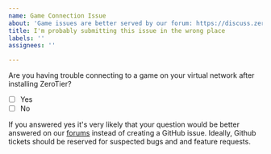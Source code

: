 ```yaml
---
name: Game Connection Issue
about: 'Game issues are better served by our forum: https://discuss.zerotier.com'
title: I'm probably submitting this issue in the wrong place
labels: ''
assignees: ''

---
```


Are you having trouble connecting to a game on your virtual network after installing ZeroTier?

- [ ] Yes
- [ ] No

If you answered yes it's very likely that your question would be better answered on our [forums](https://discuss.zerotier.com) instead of creating a GitHub issue. Ideally, Github tickets should be reserved for suspected bugs and and feature requests.
